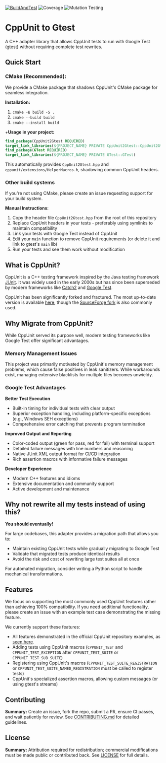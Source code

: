 [![BuildAndTest](https://github.com/OlekRaymond/CppUnit2Gtest/actions/workflows/cmake-all-tests.yml/badge.svg)](https://github.com/OlekRaymond/CppUnit2Gtest/actions/workflows/cmake-all-tests.yml)
![Coverage](https://img.shields.io/badge/coverage-100%25-brightgreen)
![Mutation Testing](https://img.shields.io/badge/mutation%20testing-94%25%20killed-brightgreen)

# CppUnit to Gtest

A C++ adapter library that allows CppUnit tests to run with Google Test (gtest) without requiring complete test rewrites.

## Quick Start

### CMake (Recommended):
We provide a CMake package that shadows CppUnit's CMake package for seamless integration.

**Installation:**
1. `cmake -B build -S .`
2. `cmake --build build`
3. `cmake --install build`

+**Usage in your project:**
```cmake
find_package(CppUnit2Gtest REQUIRED)
target_link_libraries(${PROJECT_NAME} PRIVATE CppUnit2Gtest::CppUnit2Gtest)
find_package(GTest REQUIRED)
target_link_libraries(${PROJECT_NAME} PRIVATE GTest::GTest) 
```
This automatically provides `CppUnit2Gtest.hpp` and `cppunit/extensions/HelperMacros.h`, shadowing common CppUnit headers. 

### Other build systems
If you're not using CMake, please create an issue requesting support for your build system.

**Manual Instructions**:
1. Copy the header file `CppUnit2Gtest.hpp` from the root of this repository
2. Replace CppUnit headers in your tests - preferably using symlinks to maintain compatibility
3. Link your tests with Google Test instead of CppUnit
4. Edit your `main` function to remove CppUnit requirements (or delete it and link to gtest's `main` lib)
5. Run your tests and see them work without modification


## What is CppUnit?
CppUnit is a C++ testing framework inspired by the Java testing framework [JUnit](https://junit.org/). 
It was widely used in the early 2000s but has since been superseded by modern frameworks like 
[Catch2](https://github.com/catchorg/Catch2) and [Google Test](https://github.com/google/googletest).

CppUnit has been significantly forked and fractured. 
The most up-to-date version is available [here](https://freedesktop.org/wiki/Software/cppunit/),
though the [SourceForge fork](https://sourceforge.net/projects/cppunit/) is also commonly used.

## Why Migrate from CppUnit?

While CppUnit served its purpose well, modern testing frameworks like Google Test offer significant advantages.

### Memory Management Issues
This project was primarily motivated by CppUnit's memory management problems, which cause false positives 
in leak sanitizers. While workarounds exist, managing extensive blacklists for multiple files becomes unwieldy.

### Google Test Advantages

**Better Test Execution**
- Built-in timing for individual tests with clear output
- Superior exception handling, including platform-specific exceptions (e.g., Windows SEH exceptions)
- Comprehensive error catching that prevents program termination

**Improved Output and Reporting**
- Color-coded output (green for pass, red for fail) with terminal support
- Detailed failure messages with line numbers and reasoning
- Native JUnit XML output format for CI/CD integration
- Rich assertion macros with informative failure messages

**Developer Experience**
- Modern C++ features and idioms
- Extensive documentation and community support
- Active development and maintenance


## Why not rewrite all my tests instead of using this?
**You should eventually!** 

For large codebases, this adapter provides a migration path that allows you to:

- Maintain existing CppUnit tests while gradually migrating to Google Test
- Validate that migrated tests produce identical results
- Avoid the risk and cost of rewriting large test suites all at once

For automated migration, consider writing a Python script to handle mechanical transformations.

[//]: # (TODO: Write said python script and add it to the repo)

## Features

We focus on supporting the most commonly used CppUnit features rather than achieving 100% compatibility. 
If you need additional functionality, please create an issue with an example test case demonstrating the missing feature.

We currently support these features:
- All features demonstrated in the official CppUnit repository examples, as [seen here](./tests/examples).
- Adding tests using CppUnit macros (`CPPUNIT_TEST` and `CPPUNIT_TEST_EXCEPTION` after `CPPUNIT_TEST_SUITE` or `CPPUNIT_TEST_SUB_SUITE`)
- Registering using CppUnit's macros (`CPPUNIT_TEST_SUITE_REGISTRATION` or `CPPUNIT_TEST_SUITE_NAMED_REGISTRATION` must be called to register tests)
- CppUnit's specialized assertion macros, allowing custom messages (or using gtest's streams)

## Contributing

**Summary:** Create an issue, fork the repo, submit a PR, ensure CI passes, and wait patiently for review.
See [CONTRIBUTING.md](CONTRIBUTING.md) for detailed guidelines.

## License

**Summary:** Attribution required for redistribution; commercial modifications must be made public or contributed back.
See [LICENSE](./LICENSE) for full details.
